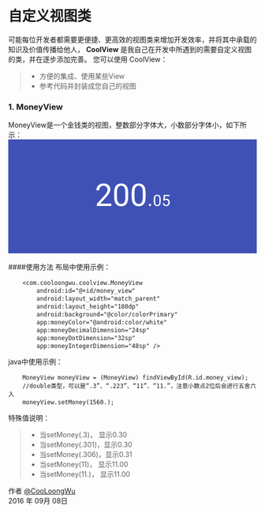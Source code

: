 # 自定义视图类

可能每位开发者都需要更便捷、更高效的视图类来增加开发效率，并将其中承载的知识及价值传播给他人，
**CoolView** 是我自己在开发中所遇到的需要自定义视图的类，并在逐步添加完善。 
您可以使用 CoolView：

> * 方便的集成、使用某些View
> * 参考代码并封装成您自己的视图

### 1. MoneyView
MoneyView是一个金钱类的视图，整数部分字体大，小数部分字体小，如下所示：
![image](./pictures/picture1.png)

####使用方法
布局中使用示例：
```
    <com.cooloongwu.coolview.MoneyView
        android:id="@+id/money_view"
        android:layout_width="match_parent"
        android:layout_height="180dp"
        android:background="@color/colorPrimary"
        app:moneyColor="@android:color/white"
        app:moneyDecimalDimension="24sp"
        app:moneyDotDimension="32sp"
        app:moneyIntegerDimension="48sp" />
```

java中使用示例：
```
    MoneyView moneyView = (MoneyView) findViewById(R.id.money_view);
    //double类型，可以是“.3”、“.223”、“11”、“11.”，注意小数点2位后会进行五舍六入
    moneyView.setMoney(1560.);
```


特殊值说明：
> * 当setMoney(.3)，  显示0.30
> * 当setMoney(.301)，显示0.30
> * 当setMoney(.306)，显示0.31
> * 当setMoney(11)，  显示11.00
> * 当setMoney(11.)， 显示11.00

作者 [@CooLoongWu][2]  
2016 年 09月 08日 


[1]: https://cooloongwu.github.io/
[2]: http://blog.csdn.net/u010976213


